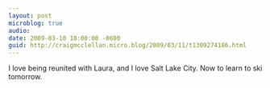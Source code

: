 ```yaml
---
layout: post
microblog: true
audio: 
date: 2009-03-10 18:00:00 -0600
guid: http://craigmcclellan.micro.blog/2009/03/11/t1309274186.html
---
```

I love being reunited with Laura, and I love Salt Lake City.  Now to learn to ski tomorrow.
